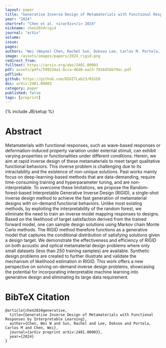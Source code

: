 ```yaml
---
layout: paper
title: "Generative Inverse Design of Metamaterials with Functional Responses by Interpretable Learning"
year: "2024"
shortref: "Chen et al. <i>arXiv</i> 2024"
nickname: chen2024rigid
journal: "arXiv"
volume: 
issue: 
pages: 
authors: "Wei (Wayne) Chen, Rachel Sun, Doksoo Lee, Carlos M. Portela, and Wei Chen"
image: /assets/images/papers/2024_rigid.png
redirect_from: 
fulltext: https://arxiv.org/abs/2401.00003
pdf: assets/pdfs/599234a1-0cca-46d0-aa23-791645bb79ac.pdf
pdflink: 
github: https://github.com/DIGITLab23/RIGID
doi: arXiv:2401.00003
category: paper
published: false
tags: [preprint]
---
```

{% include JB/setup %}

# Abstract 

Metamaterials with functional responses, such as wave-based responses or deformation-induced property variation under external stimuli, can exhibit varying properties or functionalities under different conditions. Herein, we aim at rapid inverse design of these metamaterials to meet target qualitative functional behaviors. This inverse problem is challenging due to its intractability and the existence of non-unique solutions. Past works mainly focus on deep-learning-based methods that are data-demanding, require time-consuming training and hyperparameter tuning, and are non-interpretable. To overcome these limitations, we propose the Random-forest-based Interpretable Generative Inverse Design (RIGID), a single-shot inverse design method to achieve the fast generation of metamaterial designs with on-demand functional behaviors. Unlike most existing methods, by exploiting the interpretability of the random forest, we eliminate the need to train an inverse model mapping responses to designs. Based on the likelihood of target satisfaction derived from the trained forward model, one can sample design solutions using Markov chain Monte Carlo methods. The RIGID method therefore functions as a generative model that captures the conditional distribution of satisfying solutions given a design target. We demonstrate the effectiveness and efficiency of RIGID on both acoustic and optical metamaterial design problems where only small datasets (less than 250 training samples) are available. Synthetic design problems are created to further illustrate and validate the mechanism of likelihood estimation in RIGID. This work offers a new perspective on solving on-demand inverse design problems, showcasing the potential for incorporating interpretable machine learning into generative design and eliminating its large data requirement.




# BibTeX Citation

```
@article{chen2024generative,
  title={Generative Inverse Design of Metamaterials with Functional Responses by Interpretable Learning},
  author={Chen, Wei W and Sun, Rachel and Lee, Doksoo and Portela, Carlos M and Chen, Wei},
  journal={arXiv preprint arXiv:2401.00003},
  year={2024}
}
```

